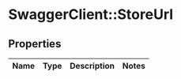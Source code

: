 # SwaggerClient::StoreUrl

## Properties
Name | Type | Description | Notes
------------ | ------------- | ------------- | -------------


